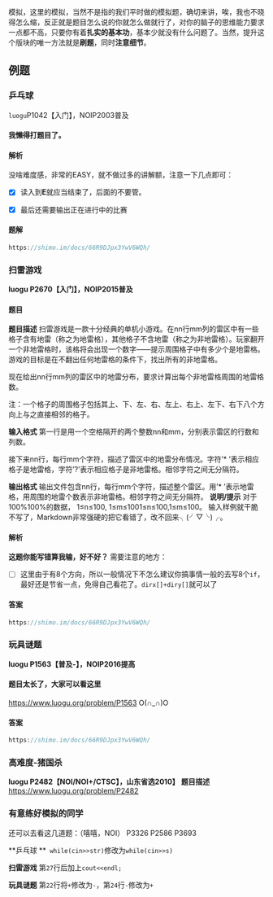 模拟，这里的模拟，当然不是指的我们平时做的模拟题，确切来讲，唉，我也不晓得怎么缩，反正就是题目怎么说的你就怎么做就行了，对你的脑子的思维能力要求一点都不高，只要你有着**扎实的基本功**，基本少就没有什么问题了。当然，提升这个版块的唯一方法就是**刷题**，同时**注意细节**。


## 例题

### 乒乓球

`luogu`P1042【入门】，NOIP2003普及

#### 我懒得打题目了。

#### 解析

没啥难度感，非常的EASY，就不做过多的讲解额，注意一下几点即可：

- [x] 读入到**E**就应当结束了，后面的不要管。

- [x] 最后还需要输出正在进行中的比赛

#### 题解

```C++
https://shimo.im/docs/66R9DJpx3YwV6WQh/
```

### 扫雷游戏

**luogu P2670【入门】，NOIP2015普及**

#### 题目

**题目描述**
扫雷游戏是一款十分经典的单机小游戏。在nn行mm列的雷区中有一些格子含有地雷（称之为地雷格），其他格子不含地雷（称之为非地雷格）。玩家翻开一个非地雷格时，该格将会出现一个数字——提示周围格子中有多少个是地雷格。游戏的目标是在不翻出任何地雷格的条件下，找出所有的非地雷格。

现在给出nn行mm列的雷区中的地雷分布，要求计算出每个非地雷格周围的地雷格数。

注：一个格子的周围格子包括其上、下、左、右、左上、右上、左下、右下八个方向上与之直接相邻的格子。

**输入格式**
第一行是用一个空格隔开的两个整数nn和mm，分别表示雷区的行数和列数。

接下来nn行，每行mm个字符，描述了雷区中的地雷分布情况。字符’* ’表示相应格子是地雷格，字符’?’表示相应格子是非地雷格。相邻字符之间无分隔符。

**输出格式**
输出文件包含nn行，每行mm个字符，描述整个雷区。用’* ’表示地雷格，用周围的地雷个数表示非地雷格。相邻字符之间无分隔符。
**说明/提示**
对于 100\%100%的数据， 1≤n≤100, 1≤m≤1001≤n≤100,1≤m≤100。
输入样例就干脆不写了，Markdown非常强硬的把它看错了，改不回来╮(╯▽╰)╭。

#### 解析

**这题你能写错算我输，好不好？**
需要注意的地方：

- [ ] 这里由于有8个方向，所以一般情况下不怎么建议你搞事情一般的去写8个`if`，最好还是节省一点，免得自己看花了。`dirx[]+diry[]`就可以了

#### 答案

```C++
https://shimo.im/docs/66R9DJpx3YwV6WQh/ 
```

### 玩具谜题

 **luogu P1563【普及-】，NOIP2016提高**

#### 题目太长了，大家可以看这里

 https://www.luogu.org/problem/P1563   O(∩_∩)O

#### 答案

 ```C++
https://shimo.im/docs/66R9DJpx3YwV6WQh/ 
 ```

### 高难度-猪国杀

**luogu P2482【NOI/NOI+/CTSC】，山东省选2010】**
**题目描述**
https://www.luogu.org/problem/P2482

### 有意练好模拟的同学

 还可以去看这几道题：（嘻嘻，NOI）
 P3326
 P2586
 P3693

**乒乓球 **` while(cin>>str)`修改为`while(cin>>s)`

**扫雷游戏** 第`27`行后加上`cout<<endl;`

**玩具谜题** 第`22`行将`+`修改为`-`，第`24`行`-`修改为`+`

